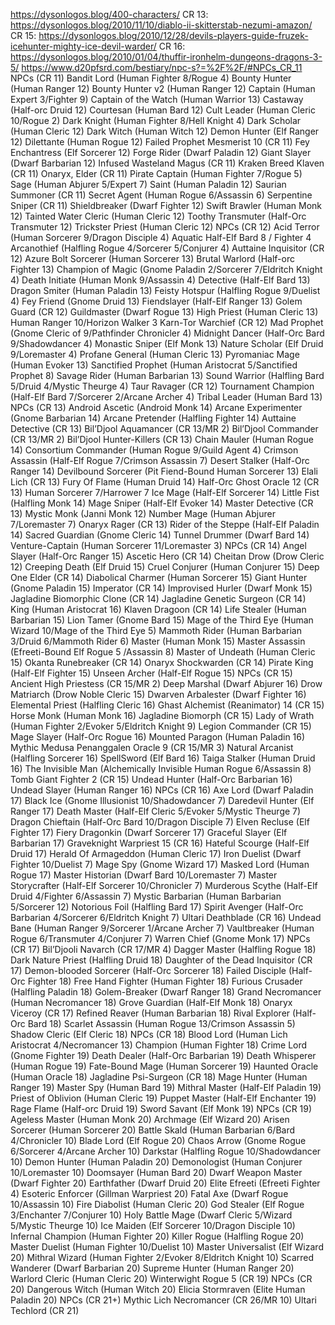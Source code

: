 https://dysonlogos.blog/400-characters/
  CR 13: https://dysonlogos.blog/2010/11/10/diablo-ii-skitterstab-nezumi-amazon/
  CR 15: https://dysonlogos.blog/2010/12/28/devils-players-guide-fruzek-icehunter-mighty-ice-devil-warder/
  CR 16: https://dysonlogos.blog/2010/01/04/thuffir-ironhelm-dungeons-dragons-3-5/
https://www.d20pfsrd.com/bestiary/npc-s?=%2F%2F/#NPCs_CR_11
  NPCs (CR 11)
    Bandit Lord (Human Fighter 8/Rogue 4)
    Bounty Hunter (Human Ranger 12)
    Bounty Hunter v2 (Human Ranger 12)
    Captain (Human Expert 3/Fighter 9)
    Captain of the Watch (Human Warrior 13)
    Castaway (Half-orc Druid 12)
    Courtesan (Human Bard 12)
    Cult Leader (Human Cleric 10/Rogue 2)
    Dark Knight (Human Fighter 8/Hell Knight 4)
    Dark Scholar (Human Cleric 12)
    Dark Witch (Human Witch 12)
    Demon Hunter (Elf Ranger 12)
    Dilettante (Human Rogue 12)
    Failed Prophet Mesmerist 10 (CR 11)
    Fey Enchantress (Elf Sorcerer 12)
    Forge Rider (Dwarf Paladin 12)
    Giant Slayer (Dwarf Barbarian 12)
    Infused Wasteland Magus (CR 11)
    Kraken Breed Klaven (CR 11)
    Onaryx, Elder (CR 11)
    Pirate Captain (Human Fighter 7/Rogue 5)
    Sage (Human Abjurer 5/Expert 7)
    Saint (Human Paladin 12)
    Saurian Summoner (CR 11)
    Secret Agent (Human Rogue 6/Assassin 6)
    Serpentine Sniper (CR 11)
    Shieldbreaker (Dwarf Fighter 12)
    Swift Brawler (Human Monk 12)
    Tainted Water Cleric (Human Cleric 12)
    Toothy Transmuter (Half-Orc Transmuter 12)
    Trickster Priest (Human Cleric 12)
  NPCs (CR 12)
    Acid Terror (Human Sorcerer 9/Dragon Disciple 4)
    Aquatic Half-Elf Bard 8 / Fighter 4
    Arcanothief (Halfling Rogue 4/Sorcerer 5/Conjurer 4)
    Auttaine Inquisitor (CR 12)
    Azure Bolt Sorcerer (Human Sorcerer 13)
    Brutal Warlord (Half-orc Fighter 13)
    Champion of Magic (Gnome Paladin 2/Sorcerer 7/Eldritch Knight 4)
    Death Initiate (Human Monk 9/Assassin 4)
    Detective (Half-Elf Bard 13)
    Dragon Smiter (Human Paladin 13)
    Feisty Hotspur (Halfling Rogue 9/Duelist 4)
    Fey Friend (Gnome Druid 13)
    Fiendslayer (Half-Elf Ranger 13)
    Golem Guard (CR 12)
    Guildmaster (Dwarf Rogue 13)
    High Priest (Human Cleric 13)
    Human Ranger 10/Horizon Walker 3
    Karn-Tor Warchief (CR 12)
    Mad Prophet (Gnome Cleric of 9/Pathfinder Chronicler 4)
    Midnight Dancer (Half-Orc Bard 9/Shadowdancer 4)
    Monastic Sniper (Elf Monk 13)
    Nature Scholar (Elf Druid 9/Loremaster 4)
    Profane General (Human Cleric 13)
    Pyromaniac Mage (Human Evoker 13)
    Sanctified Prophet (Human Aristocrat 5/Sanctified Prophet 8)
    Savage Rider (Human Barbarian 13)
    Sound Warrior (Halfling Bard 5/Druid 4/Mystic Theurge 4)
    Taur Ravager (CR 12)
    Tournament Champion (Half-Elf Bard 7/Sorcerer 2/Arcane Archer 4)
    Tribal Leader (Human Bard 13)
  NPCs (CR 13)
    Android Ascetic (Android Monk 14)
    Arcane Experimenter (Gnome Barbarian 14)
    Arcane Pretender (Halfling Fighter 14)
    Auttaine Detective (CR 13)
    Bil’Djool Aquamancer (CR 13/MR 2)
    Bil’Djool Commander (CR 13/MR 2)
    Bil’Djool Hunter-Killers (CR 13)
    Chain Mauler (Human Rogue 14)
    Consortium Commander (Human Rogue 9/Guild Agent 4)
    Crimson Assassin (Half-Elf Rogue 7/Crimson Assassin 7)
    Desert Stalker (Half-Orc Ranger 14)
    Devilbound Sorcerer (Pit Fiend-Bound Human Sorcerer 13)
    Elali Lich (CR 13)
    Fury Of Flame (Human Druid 14)
    Half-Orc Ghost Oracle 12 (CR 13)
    Human Sorcerer 7/Harrower 7
    Ice Mage (Half-Elf Sorcerer 14)
    Little Fist (Halfling Monk 14)
    Mage Sniper (Half-Elf Evoker 14)
    Master Detective (CR 13)
    Mystic Monk (Janni Monk 12)
    Number Mage (Human Abjurer 7/Loremaster 7)
    Onaryx Rager (CR 13)
    Rider of the Steppe (Half-Elf Paladin 14)
    Sacred Guardian (Gnome Cleric 14)
    Tunnel Drummer (Dwarf Bard 14)
    Venture-Captain (Human Sorcerer 11/Loremaster 3)
  NPCs (CR 14)
    Angel Slayer (Half-Orc Ranger 15)
    Ascetic Hero (CR 14)
    Cheitan Drow (Drow Cleric 12)
    Creeping Death (Elf Druid 15)
    Cruel Conjurer (Human Conjurer 15)
    Deep One Elder (CR 14)
    Diabolical Charmer (Human Sorcerer 15)
    Giant Hunter (Gnome Paladin 15)
    Imperator (CR 14)
    Improvised Hurler (Dwarf Monk 15)
    Jagladine Biomorphic Clone (CR 14)
    Jagladine Genetic Surgeon (CR 14)
    King (Human Aristocrat 16)
    Klaven Dragoon (CR 14)
    Life Stealer (Human Barbarian 15)
    Lion Tamer (Gnome Bard 15)
    Mage of the Third Eye (Human Wizard 10/Mage of the Third Eye 5)
    Mammoth Rider (Human Barbarian 3/Druid 6/Mammoth Rider 6)
    Master (Human Monk 15)
    Master Assassin (Efreeti-Bound Elf Rogue 5 /Assassin 8)
    Master of Undeath (Human Cleric 15)
    Okanta Runebreaker (CR 14)
    Onaryx Shockwarden (CR 14)
    Pirate King (Half-Elf Fighter 15)
    Unseen Archer (Half-Elf Rogue 15)
  NPCs (CR 15)
    Ancient High Priestess (CR 15/MR 2)
    Deep Marshal (Dwarf Abjurer 16)
    Drow Matriarch (Drow Noble Cleric 15)
    Dwarven Arbalester (Dwarf Fighter 16)
    Elemental Priest (Halfling Cleric 16)
    Ghast Alchemist (Reanimator) 14 (CR 15)
    Horse Monk (Human Monk 16)
    Jagladine Biomorph (CR 15)
    Lady of Wrath (Human Fighter 2/Evoker 5/Eldritch Knight 9)
    Legion Commander (CR 15)
    Mage Slayer (Half-Orc Rogue 16)
    Mounted Paragon (Human Paladin 16)
    Mythic Medusa Penanggalen Oracle 9 (CR 15/MR 3)
    Natural Arcanist (Halfling Sorcerer 16)
    SpellSword (Elf Bard 16)
    Taiga Stalker (Human Druid 16)
    The Invisible Man (Alchemically Invisible Human Rogue 6/Assassin 8)
    Tomb Giant Fighter 2 (CR 15)
    Undead Hunter (Half-Orc Barbarian 16)
    Undead Slayer (Human Ranger 16)
  NPCs (CR 16)
    Axe Lord (Dwarf Paladin 17)
    Black Ice (Gnome Illusionist 10/Shadowdancer 7)
    Daredevil Hunter (Elf Ranger 17)
    Death Master (Half-Elf Cleric 5/Evoker 5/Mystic Theurge 7)
    Dragon Chieftain (Half-Orc Bard 10/Dragon Disciple 7)
    Elven Recluse (Elf Fighter 17)
    Fiery Dragonkin (Dwarf Sorcerer 17)
    Graceful Slayer (Elf Barbarian 17)
    Graveknight Warpriest 15 (CR 16)
    Hateful Scourge (Half-Elf Druid 17)
    Herald Of Armageddon (Human Cleric 17)
    Iron Duelist (Dwarf Fighter 10/Duelist 7)
    Mage Spy (Gnome Wizard 17)
    Masked Lord (Human Rogue 17)
    Master Historian (Dwarf Bard 10/Loremaster 7)
    Master Storycrafter (Half-Elf Sorcerer 10/Chronicler 7)
    Murderous Scythe (Half-Elf Druid 4/Fighter 6/Assassin 7)
    Mystic Barbarian (Human Barbarian 5/Sorcerer 12)
    Notorious Foil (Halfling Bard 17)
    Spirit Avenger (Half-Orc Barbarian 4/Sorcerer 6/Eldritch Knight 7)
    Ultari Deathblade (CR 16)
    Undead Bane (Human Ranger 9/Sorcerer 1/Arcane Archer 7)
    Vaultbreaker (Human Rogue 6/Transmuter 4/Conjurer 7)
    Warren Chief (Gnome Monk 17)
  NPCs (CR 17)
    Bil’Djooli Navarch (CR 17/MR 4)
    Dagger Master (Halfling Rogue 18)
    Dark Nature Priest (Halfling Druid 18)
    Daughter of the Dead Inquisitor (CR 17)
    Demon-blooded Sorcerer (Half-Orc Sorcerer 18)
    Failed Disciple (Half-Orc Fighter 18)
    Free Hand Fighter (Human Fighter 18)
    Furious Crusader (Halfling Paladin 18)
    Golem-Breaker (Dwarf Ranger 18)
    Grand Necromancer (Human Necromancer 18)
    Grove Guardian (Half-Elf Monk 18)
    Onaryx Viceroy (CR 17)
    Refined Reaver (Human Barbarian 18)
    Rival Explorer (Half-Orc Bard 18)
    Scarlet Assassin (Human Rogue 13/Crimson Assassin 5)
    Shadow Cleric (Elf Cleric 18)
  NPCs (CR 18)
    Blood Lord (Human Lich Aristocrat 4/Necromancer 13)
    Champion (Human Fighter 18)
    Crime Lord (Gnome Fighter 19)
    Death Dealer (Half-Orc Barbarian 19)
    Death Whisperer (Human Rogue 19)
    Fate-Bound Mage (Human Sorcerer 19)
    Haunted Oracle (Human Oracle 18)
    Jagladine Psi-Surgeon (CR 18)
    Mage Hunter (Human Ranger 19)
    Master Spy (Human Bard 19)
    Mithral Master (Half-Elf Paladin 19)
    Priest of Oblivion (Human Cleric 19)
    Puppet Master (Half-Elf Enchanter 19)
    Rage Flame (Half-orc Druid 19)
    Sword Savant (Elf Monk 19)
  NPCs (CR 19)
    Ageless Master (Human Monk 20)
    Archmage (Elf Wizard 20)
    Arisen Sorcerer (Human Sorcerer 20)
    Battle Skald (Human Barbarian 6/Bard 4/Chronicler 10)
    Blade Lord (Elf Rogue 20)
    Chaos Arrow (Gnome Rogue 6/Sorcerer 4/Arcane Archer 10)
    Darkstar (Halfling Rogue 10/Shadowdancer 10)
    Demon Hunter (Human Paladin 20)
    Demonologist (Human Conjurer 10/Loremaster 10)
    Doomsayer (Human Bard 20)
    Dwarf Weapon Master (Dwarf Fighter 20)
    Earthfather (Dwarf Druid 20)
    Elite Efreeti (Efreeti Fighter 4)
    Esoteric Enforcer (Gillman Warpriest 20)
    Fatal Axe (Dwarf Rogue 10/Assassin 10)
    Fire Diabolist (Human Cleric 20)
    God Stealer (Elf Rogue 3/Enchanter 7/Conjurer 10)
    Holy Battle Mage (Dwarf Cleric 5/Wizard 5/Mystic Theurge 10)
    Ice Maiden (Elf Sorcerer 10/Dragon Disciple 10)
    Infernal Champion (Human Fighter 20)
    Killer Rogue (Halfling Rogue 20)
    Master Duelist (Human Fighter 10/Duelist 10)
    Master Universalist (Elf Wizard 20)
    Mithral Wizard (Human Fighter 2/Evoker 8/Eldritch Knight 10)
    Scarred Wanderer (Dwarf Barbarian 20)
    Supreme Hunter (Human Ranger 20)
    Warlord Cleric (Human Cleric 20)
    Winterwight Rogue 5 (CR 19)
  NPCs (CR 20)
    Dangerous Witch (Human Witch 20)
    Elicia Stormraven (Elite Human Paladin 20)
  NPCs (CR 21+)
    Mythic Lich Necromancer (CR 26/MR 10)
    Ultari Techlord (CR 21)
